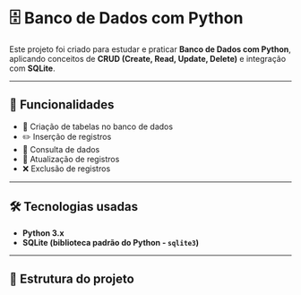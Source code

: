 # 🗄️ Banco de Dados com Python

Este projeto foi criado para estudar e praticar **Banco de Dados com Python**, aplicando conceitos de **CRUD (Create, Read, Update, Delete)** e integração com **SQLite**.

---

## 🚀 Funcionalidades

- 📌 Criação de tabelas no banco de dados  
- ✏️ Inserção de registros  
- 🔎 Consulta de dados  
- 📝 Atualização de registros  
- ❌ Exclusão de registros  

---

## 🛠️ Tecnologias usadas

- **Python 3.x**
- **SQLite (biblioteca padrão do Python - `sqlite3`)**

---

## 📂 Estrutura do projeto


